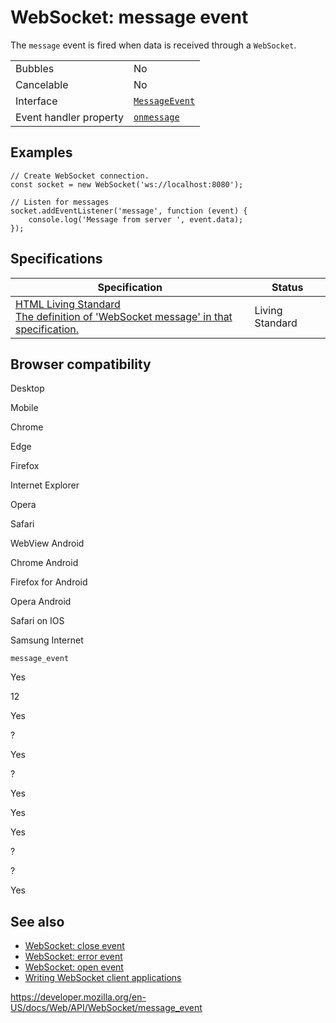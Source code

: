 WebSocket: message event
========================

The `message` event is fired when data is received through a `WebSocket`.

<table><tbody><tr class="odd"><td>Bubbles</td><td>No</td></tr><tr class="even"><td>Cancelable</td><td>No</td></tr><tr class="odd"><td>Interface</td><td><a href="../messageevent"><code>MessageEvent</code></a></td></tr><tr class="even"><td>Event handler property</td><td><a href="onmessage"><code>onmessage</code></a></td></tr></tbody></table>

Examples
--------

    // Create WebSocket connection.
    const socket = new WebSocket('ws://localhost:8080');

    // Listen for messages
    socket.addEventListener('message', function (event) {
        console.log('Message from server ', event.data);
    });

Specifications
--------------

<table><thead><tr class="header"><th>Specification</th><th>Status</th></tr></thead><tbody><tr class="odd"><td><a href="https://html.spec.whatwg.org/multipage/web-sockets.html#event-message">HTML Living Standard<br />
<span class="small">The definition of 'WebSocket message' in that specification.</span></a></td><td><span class="spec-living">Living Standard</span></td></tr></tbody></table>

Browser compatibility
---------------------

Desktop

Mobile

Chrome

Edge

Firefox

Internet Explorer

Opera

Safari

WebView Android

Chrome Android

Firefox for Android

Opera Android

Safari on IOS

Samsung Internet

`message_event`

Yes

12

Yes

?

Yes

?

Yes

Yes

Yes

?

?

Yes

See also
--------

-   [WebSocket: close event](close_event)
-   [WebSocket: error event](error_event)
-   [WebSocket: open event](open_event)
-   [Writing WebSocket client applications](../websockets_api/writing_websocket_client_applications)

<a href="https://developer.mozilla.org/en-US/docs/Web/API/WebSocket/message_event" class="_attribution-link">https://developer.mozilla.org/en-US/docs/Web/API/WebSocket/message_event</a>

